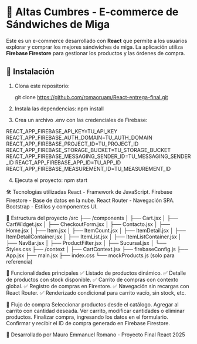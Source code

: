 # 🛒 Altas Cumbres - E-commerce de Sándwiches de Miga

Este es un e-commerce desarrollado con **React** que permite a los usuarios explorar y comprar los mejores sándwiches de miga. La aplicación utiliza **Firebase Firestore** para gestionar los productos y las órdenes de compra.

## 🚀 Instalación

1. Clona este repositorio:
   
   git clone https://github.com/romaoruam/React-entrega-final.git

2. Instala las dependencias:
npm install

3. Crea un archivo .env con las credenciales de Firebase:

REACT_APP_FIREBASE_API_KEY=TU_API_KEY
REACT_APP_FIREBASE_AUTH_DOMAIN=TU_AUTH_DOMAIN
REACT_APP_FIREBASE_PROJECT_ID=TU_PROJECT_ID
REACT_APP_FIREBASE_STORAGE_BUCKET=TU_STORAGE_BUCKET
REACT_APP_FIREBASE_MESSAGING_SENDER_ID=TU_MESSAGING_SENDER_ID
REACT_APP_FIREBASE_APP_ID=TU_APP_ID
REACT_APP_FIREBASE_MEASUREMENT_ID=TU_MEASUREMENT_ID

4. Ejecuta el proyecto:
npm start

🛠️ Tecnologías utilizadas
React - Framework de JavaScript.
Firebase Firestore - Base de datos en la nube.
React Router - Navegación SPA.
Bootstrap - Estilos y componentes UI.

📂 Estructura del proyecto
/src
 ├── /components
 │   ├── Cart.jsx
 │   ├── CartWidget.jsx
 │   ├── CheckoutForm.jsx
 │   ├── Contacto.jsx
 │   ├── Home.jsx
 │   ├── Item.jsx
 │   ├── ItemCount.jsx
 │   ├── ItemDetail.jsx
 │   ├── ItemDetailContainer.jsx
 │   ├── ItemList.jsx
 │   ├── ItemListContainer.jsx
 │   ├── NavBar.jsx
 │   ├── ProductFilter.jsx
 │   ├── Sucursal.jsx
 │   └── Styles.css
 ├── /context
 │   ├── CartContext.jsx
 ├── firebaseConfig.js
 ├── App.jsx
 ├── main.jsx
 ├── index.css
 └── mockProducts.js (solo para referencia)

📌 Funcionalidades principales
✅ Listado de productos dinámico.
✅ Detalle de productos con stock disponible.
✅ Carrito de compras con contexto global.
✅ Registro de compras en Firestore.
✅ Navegación sin recargas con React Router.
✅ Renderizado condicional para carrito vacío, sin stock, etc.

🛒 Flujo de compra
Seleccionar productos desde el catálogo.
Agregar al carrito con cantidad deseada.
Ver carrito, modificar cantidades o eliminar productos.
Finalizar compra, ingresando los datos en el formulario.
Confirmar y recibir el ID de compra generado en Firebase Firestore.

📜 Desarrollado por
Mauro Emmanuel Romano - Proyecto Final React 2025
